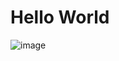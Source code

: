 # Hello World
![image](https://user-images.githubusercontent.com/47909174/83327211-2878b100-a2b5-11ea-97c1-052f777030c2.png)
